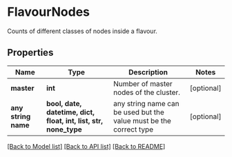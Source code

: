 # FlavourNodes

Counts of different classes of nodes inside a flavour.

## Properties
Name | Type | Description | Notes
------------ | ------------- | ------------- | -------------
**master** | **int** | Number of master nodes of the cluster. | [optional] 
**any string name** | **bool, date, datetime, dict, float, int, list, str, none_type** | any string name can be used but the value must be the correct type | [optional]

[[Back to Model list]](../README.md#documentation-for-models) [[Back to API list]](../README.md#documentation-for-api-endpoints) [[Back to README]](../README.md)


